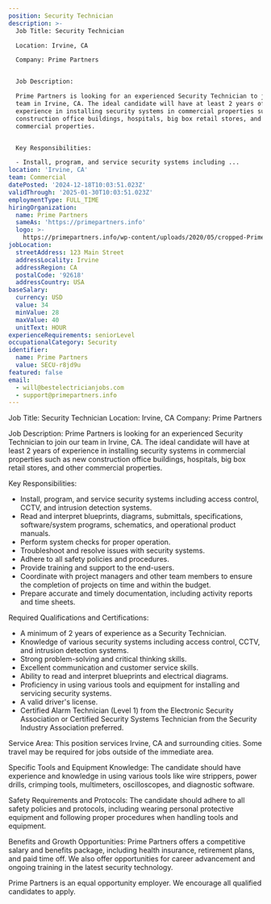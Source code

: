 ```yaml
---
position: Security Technician
description: >-
  Job Title: Security Technician

  Location: Irvine, CA

  Company: Prime Partners


  Job Description:

  Prime Partners is looking for an experienced Security Technician to join our
  team in Irvine, CA. The ideal candidate will have at least 2 years of
  experience in installing security systems in commercial properties such as new
  construction office buildings, hospitals, big box retail stores, and other
  commercial properties.


  Key Responsibilities:

  - Install, program, and service security systems including ...
location: 'Irvine, CA'
team: Commercial
datePosted: '2024-12-18T10:03:51.023Z'
validThrough: '2025-01-30T10:03:51.023Z'
employmentType: FULL_TIME
hiringOrganization:
  name: Prime Partners
  sameAs: 'https://primepartners.info'
  logo: >-
    https://primepartners.info/wp-content/uploads/2020/05/cropped-Prime-Partners-Logo-NO-BG-1-1.png
jobLocation:
  streetAddress: 123 Main Street
  addressLocality: Irvine
  addressRegion: CA
  postalCode: '92618'
  addressCountry: USA
baseSalary:
  currency: USD
  value: 34
  minValue: 28
  maxValue: 40
  unitText: HOUR
experienceRequirements: seniorLevel
occupationalCategory: Security
identifier:
  name: Prime Partners
  value: SECU-r8jd9u
featured: false
email:
  - will@bestelectricianjobs.com
  - support@primepartners.info
---
```




Job Title: Security Technician
Location: Irvine, CA
Company: Prime Partners

Job Description:
Prime Partners is looking for an experienced Security Technician to join our team in Irvine, CA. The ideal candidate will have at least 2 years of experience in installing security systems in commercial properties such as new construction office buildings, hospitals, big box retail stores, and other commercial properties.

Key Responsibilities:
- Install, program, and service security systems including access control, CCTV, and intrusion detection systems.
- Read and interpret blueprints, diagrams, submittals, specifications, software/system programs, schematics, and operational product manuals.
- Perform system checks for proper operation.
- Troubleshoot and resolve issues with security systems.
- Adhere to all safety policies and procedures.
- Provide training and support to the end-users.
- Coordinate with project managers and other team members to ensure the completion of projects on time and within the budget.
- Prepare accurate and timely documentation, including activity reports and time sheets.

Required Qualifications and Certifications:
- A minimum of 2 years of experience as a Security Technician.
- Knowledge of various security systems including access control, CCTV, and intrusion detection systems.
- Strong problem-solving and critical thinking skills.
- Excellent communication and customer service skills.
- Ability to read and interpret blueprints and electrical diagrams.
- Proficiency in using various tools and equipment for installing and servicing security systems.
- A valid driver's license.
- Certified Alarm Technician (Level 1) from the Electronic Security Association or Certified Security Systems Technician from the Security Industry Association preferred.

Service Area:
This position services Irvine, CA and surrounding cities. Some travel may be required for jobs outside of the immediate area.

Specific Tools and Equipment Knowledge:
The candidate should have experience and knowledge in using various tools like wire strippers, power drills, crimping tools, multimeters, oscilloscopes, and diagnostic software.

Safety Requirements and Protocols:
The candidate should adhere to all safety policies and protocols, including wearing personal protective equipment and following proper procedures when handling tools and equipment.

Benefits and Growth Opportunities:
Prime Partners offers a competitive salary and benefits package, including health insurance, retirement plans, and paid time off. We also offer opportunities for career advancement and ongoing training in the latest security technology.

Prime Partners is an equal opportunity employer. We encourage all qualified candidates to apply.
